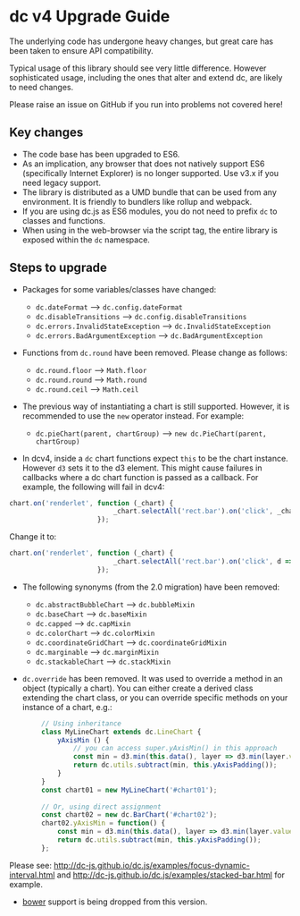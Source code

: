 # dc v4 Upgrade Guide

The underlying code has undergone heavy changes, but great care has been
taken to ensure API compatibility.

Typical usage of this library should see very little difference.
However sophisticated usage, including the ones that alter and extend
dc, are likely to need changes.

Please raise an issue on GitHub if you run into problems not covered here!

## Key changes

- The code base has been upgraded to ES6.
- As an implication, any browser that does not natively support ES6 (specifically
  Internet Explorer) is no longer supported. Use v3.x if you need legacy support.
- The library is distributed as a UMD bundle that can be used from any environment.
  It is friendly to bundlers like rollup and webpack.
- If you are using dc.js as ES6 modules, you do not need to prefix `dc`
  to classes and functions.
- When using in the web-browser via the script tag, the entire library is exposed
  within the `dc` namespace.

## Steps to upgrade

- Packages for some variables/classes have changed:

    - `dc.dateFormat` --> `dc.config.dateFormat`
    - `dc.disableTransitions` --> `dc.config.disableTransitions`
    - `dc.errors.InvalidStateException` --> `dc.InvalidStateException`
    - `dc.errors.BadArgumentException` --> `dc.BadArgumentException`

- Functions from `dc.round` have been removed.
  Please change as follows:

    - `dc.round.floor` --> `Math.floor`
    - `dc.round.round` --> `Math.round`
    - `dc.round.ceil` --> `Math.ceil`

- The previous way of instantiating a chart is still supported.
  However, it is recommended to use the `new` operator instead. For example:

    - `dc.pieChart(parent, chartGroup)` --> `new dc.PieChart(parent, chartGroup)`

- In dcv4, inside a `dc` chart functions expect `this` to be the chart
  instance. However `d3` sets it to the d3 element.
  This might cause failures in callbacks where a dc chart function
  is passed as a callback. For example, the following will fail in dcv4:

```javascript
chart.on('renderlet', function (_chart) {
                          _chart.selectAll('rect.bar').on('click', _chart.onClick);
                      });
```

Change it to:

```javascript
chart.on('renderlet', function (_chart) {
                          _chart.selectAll('rect.bar').on('click', d => _chart.onClick(d));
                      });
```

- The following synonyms (from the 2.0 migration) have been removed:

    - `dc.abstractBubbleChart` --> `dc.bubbleMixin`
    - `dc.baseChart` --> `dc.baseMixin`
    - `dc.capped` --> `dc.capMixin`
    - `dc.colorChart` --> `dc.colorMixin`
    - `dc.coordinateGridChart` --> `dc.coordinateGridMixin`
    - `dc.marginable` --> `dc.marginMixin`
    - `dc.stackableChart` --> `dc.stackMixin`

- `dc.override` has been removed.
   It was used to override a method in an object (typically a chart).
   You can either create a derived class extending the chart class,
   or you can override specific methods on your instance of a chart, e.g.:
   
```javascript
        // Using inheritance
        class MyLineChart extends dc.LineChart {
            yAxisMin () {
                // you can access super.yAxisMin() in this approach
                const min = d3.min(this.data(), layer => d3.min(layer.values, p => p.y + p.y0));
                return dc.utils.subtract(min, this.yAxisPadding());
            }
        }
        const chart01 = new MyLineChart('#chart01');
    
        // Or, using direct assignment
        const chart02 = new dc.BarChart('#chart02');
        chart02.yAxisMin = function() {
            const min = d3.min(this.data(), layer => d3.min(layer.values, p => p.y + p.y0));
            return dc.utils.subtract(min, this.yAxisPadding());
        };
```
   Please see: 
   http://dc-js.github.io/dc.js/examples/focus-dynamic-interval.html
   and http://dc-js.github.io/dc.js/examples/stacked-bar.html
   for example.

- [bower](https://bower.io/) support is being dropped from this version.
